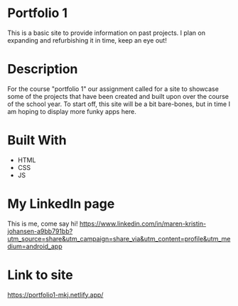 # Portfolio 1

This is a basic site to provide information on past projects. I plan on expanding and refurbishing it in time, keep an eye out!

# Description
For the course "portfolio 1" our assignment called for a site to showcase some of the projects that have been created and built upon over the course of the school year. To start off, this site will be a bit bare-bones, but in time I am hoping to display more funky apps here. 



# Built With
- HTML
- CSS
- JS


# My LinkedIn page
This is me, come say hi!
https://www.linkedin.com/in/maren-kristin-johansen-a9bb791bb?utm_source=share&utm_campaign=share_via&utm_content=profile&utm_medium=android_app

# Link to site
https://portfolio1-mkj.netlify.app/
